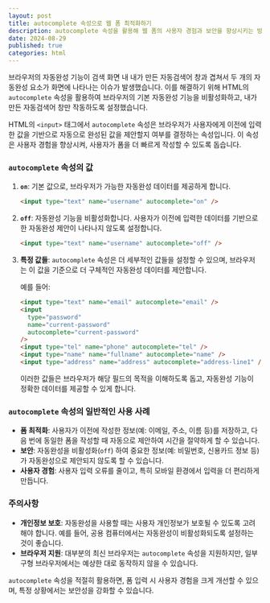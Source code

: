 ```yaml
---
layout: post
title: autocomplete 속성으로 웹 폼 최적화하기
description: autocomplete 속성을 활용해 웹 폼의 사용자 경험과 보안을 향상시키는 방법
date: 2024-08-29
published: true
categories: html
---
```


브라우저의 자동완성 기능이 검색 화면 내 내가 만든 자동검색어 창과 겹쳐서 두 개의 자동완성 요소가 화면에 나타나는 이슈가 발생했습니다. 이를 해결하기 위해 HTML의 `autocomplete` 속성을 활용하여 브라우저의 기본 자동완성 기능을 비활성화하고, 내가 만든 자동검색어 창만 작동하도록 설정했습니다.

HTML의 `<input>` 태그에서 `autocomplete` 속성은 브라우저가 사용자에게 이전에 입력한 값을 기반으로 자동으로 완성된 값을 제안할지 여부를 결정하는 속성입니다. 이 속성은 사용자 경험을 향상시켜, 사용자가 폼을 더 빠르게 작성할 수 있도록 돕습니다.

### `autocomplete` 속성의 값

1. **`on`**: 기본 값으로, 브라우저가 가능한 자동완성 데이터를 제공하게 합니다.

   ```html
   <input type="text" name="username" autocomplete="on" />
   ```

2. **`off`**: 자동완성 기능을 비활성화합니다. 사용자가 이전에 입력한 데이터를 기반으로 한 자동완성 제안이 나타나지 않도록 설정합니다.

   ```html
   <input type="text" name="username" autocomplete="off" />
   ```

3. **특정 값들**: `autocomplete` 속성은 더 세부적인 값들을 설정할 수 있으며, 브라우저는 이 값을 기준으로 더 구체적인 자동완성 데이터를 제안합니다.

   예를 들어:

   ```html
   <input type="text" name="email" autocomplete="email" />
   <input
     type="password"
     name="current-password"
     autocomplete="current-password"
   />
   <input type="tel" name="phone" autocomplete="tel" />
   <input type="name" name="fullname" autocomplete="name" />
   <input type="address" name="address" autocomplete="address-line1" />
   ```

   이러한 값들은 브라우저가 해당 필드의 목적을 이해하도록 돕고, 자동완성 기능이 정확한 데이터를 제공할 수 있게 합니다.

### `autocomplete` 속성의 일반적인 사용 사례

- **폼 최적화**: 사용자가 이전에 작성한 정보(예: 이메일, 주소, 이름 등)를 저장하고, 다음 번에 동일한 폼을 작성할 때 자동으로 제안하여 시간을 절약하게 할 수 있습니다.
- **보안**: 자동완성을 비활성화(`off`) 하여 중요한 정보(예: 비밀번호, 신용카드 정보 등)가 자동완성으로 제안되지 않도록 할 수 있습니다.
- **사용자 경험**: 사용자 입력 오류를 줄이고, 특히 모바일 환경에서 입력을 더 편리하게 만듭니다.

### 주의사항

- **개인정보 보호**: 자동완성을 사용할 때는 사용자 개인정보가 보호될 수 있도록 고려해야 합니다. 예를 들어, 공용 컴퓨터에서는 자동완성이 비활성화되도록 설정하는 것이 좋습니다.
- **브라우저 지원**: 대부분의 최신 브라우저는 `autocomplete` 속성을 지원하지만, 일부 구형 브라우저에서는 예상한 대로 동작하지 않을 수 있습니다.

`autocomplete` 속성을 적절히 활용하면, 폼 입력 시 사용자 경험을 크게 개선할 수 있으며, 특정 상황에서는 보안성을 강화할 수 있습니다.
